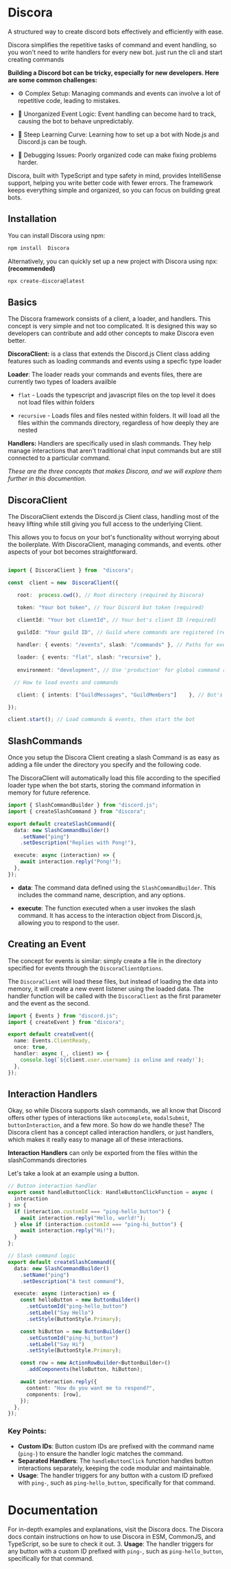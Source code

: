 # Discora

A structured way to create discord bots effectively and efficiently with ease.

Discora simplifies the repetitive tasks of command and event handling, so you won't need to write handlers for every new bot. just run the cli and start creating commands

__Building a Discord bot can be tricky, especially for new developers. Here are some common challenges:__

  

- ⚙️ Complex Setup: Managing commands and events can involve a lot of repetitive code, leading to mistakes.

- 🔄 Unorganized Event Logic: Event handling can become hard to track, causing the bot to behave unpredictably.

- 🧠 Steep Learning Curve: Learning how to set up a bot with Node.js and Discord.js can be tough.

- 🐞 Debugging Issues: Poorly organized code can make fixing problems harder.

  
Discora, built with TypeScript and type safety in mind, provides IntelliSense support, helping you write better code with fewer errors. The framework keeps everything simple and organized, so you can focus on building great bots.

## Installation

You can install Discora using npm:


```bash
npm install  Discora
```
Alternatively, you can quickly set up a new project with Discora using npx: __(recommended)__

```bash
npx create-discora@latest
```

## Basics

The Discora framework consists of a client, a loader, and handlers. This concept is very simple and not too complicated. It is designed this way so developers can contribute and add other concepts to make Discora even better.

**DiscoraClient:** is a class that extends the Discord.js Client class adding features such as loading commands and events using a specfic type loader

**Loader**: The loader reads your commands and events files, there are currently two types of loaders availble

-  `flat` - Loads the typescript and javascript files on the top level it does not load files within folders

-  `recursive` - Loads files and files nested within folders. It will load all the files within the commands directory, regardless of how deeply they are nested

**Handlers:** Handlers are specifically used in slash commands. They help manage interactions that aren't traditional chat input commands but are still connected to a particular command.

_These are the three concepts that makes Discora, and we will explore them further in this documention._

## DiscoraClient

The DiscoraClient extends the Discord.js Client class, handling most of the heavy lifting while still giving you full access to the underlying Client.

This allows you to focus on your bot's functionality without worrying about the boilerplate. With DiscoraClient, managing commands, and events. other aspects of your bot becomes straightforward.
  
```ts

import { DiscoraClient } from  "discora";

const  client = new  DiscoraClient({

   root:  process.cwd(), // Root directory (required by Discora)

   token: "Your bot token", // Your Discord bot token (required)

   clientId: "Your bot clientId", // Your bot's client ID (required)

   guildId: "Your guild ID", // Guild where commands are registered (required)
   
   handler: { events: "/events", slash: "/commands" }, // Paths for event & command handlers

   loader: { events: "flat", slash: "recursive" },
   
   environment: "development", // Use 'production' for global command registration

  // How to load events and commands

   client: { intents: ["GuildMessages", "GuildMembers"]    }, // Bot's intents

});

client.start(); // Load commands & events, then start the bot

```
## SlashCommands

Once you setup the Discora Client creating a slash Command  is as easy as adding a file under the directory you specify and the following code.

The DiscoraClient will automatically load this file according to the specified loader type when the bot starts, storing the command information in memory for future reference.

```ts
import { SlashCommandBuilder } from "discord.js";
import { createSlashCommand } from "discora";

export default createSlashCommand({
  data: new SlashCommandBuilder()
    .setName("ping")
    .setDescription("Replies with Pong!"),

  execute: async (interaction) => {
    await interaction.reply("Pong!");
  },
});
```

   - **data**: The command data defined using the  `SlashCommandBuilder`. This includes the command name, description, and any options.
   
  - **execute**: The function executed when a user invokes the slash command. It has access to the interaction object from Discord.js, allowing you to respond to the user.

## Creating an Event

The concept for events is similar: simply create a file in the directory specified for events through the `DiscoraClientOptions`. 

The `DiscoraClient` will load these files, but instead of loading the data into memory, it will create a new event listener using the loaded data. The handler function will be called with the `DiscoraClient` as the first parameter and the event as the second.
```ts
import { Events } from "discord.js";
import { createEvent } from "discora";

export default createEvent({
  name: Events.ClientReady,
  once: true,
  handler: async (_, client) => {
    console.log(`${client.user.username} is online and ready!`);
  },
});
```

##  Interaction Handlers

Okay, so while Discora supports slash commands, we all know that Discord offers other types of interactions like `autocomplete`, `modalSubmit`, `buttonInteraction`, and a few more. So how do we handle these? The Discora client has a concept called interaction handlers, or just handlers, which makes it really easy to manage all of these interactions.

**Interaction Handlers** can only be exported from the files within the slashCommands directories


Let's take a look at an example using a button.

```ts
// Button interaction handler
export const handleButtonClick: HandleButtonClickFunction = async (
  interaction
) => {
  if (interaction.customId === "ping-hello_button") {
    await interaction.reply("Hello, world!");
  } else if (interaction.customId === "ping-hi_button") {
    await interaction.reply("Hi!");
  }
};

// Slash command logic
export default createSlashCommand({
  data: new SlashCommandBuilder()
    .setName("ping")
    .setDescription("A test command"),

  execute: async (interaction) => {
    const helloButton = new ButtonBuilder()
      .setCustomId("ping-hello_button")
      .setLabel("Say Hello")
      .setStyle(ButtonStyle.Primary);

    const hiButton = new ButtonBuilder()
      .setCustomId("ping-hi_button")
      .setLabel("Say Hi")
      .setStyle(ButtonStyle.Primary);

    const row = new ActionRowBuilder<ButtonBuilder>()
      .addComponents(helloButton, hiButton);

    await interaction.reply({
      content: "How do you want me to respond?",
      components: [row],
    });
  },
});
```

### Key Points:
- **Custom IDs**: Button custom IDs are prefixed with the command name (`ping-`) to ensure the handler logic matches the command.
-  **Separated Handlers**: The  `handleButtonClick`  function handles button interactions separately, keeping the code modular and maintainable.
-   **Usage**: The handler triggers for any button with a custom ID prefixed with  `ping-`, such as  `ping-hello_button`, specifically for that command.

# Documentation

For in-depth examples and explanations, visit the Discora docs. The Discora docs contain instructions on how to use Discora in ESM, CommonJS, and TypeScript, so be sure to check it out.
3. **Usage**: The handler triggers for any button with a custom ID prefixed with `ping-`, such as `ping-hello_button`, specifically for that command.
